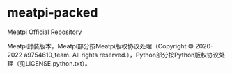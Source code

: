 # meatpi-packed
Meatpi Official Repository

Meatpi封装版本，Meatpi部分按Meatpi版权协议处理（Copyright © 2020-2022 a9754610_team. All rights reserved.），Python部分按Python版权协议处理（见LICENSE.python.txt）。
